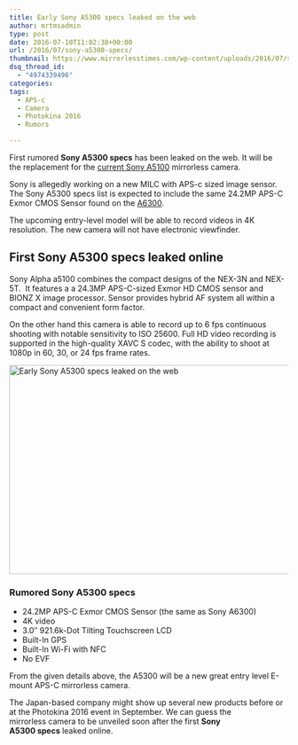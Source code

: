 ```yaml
---
title: Early Sony A5300 specs leaked on the web
author: mrtmsadmin
type: post
date: 2016-07-10T11:02:38+00:00
url: /2016/07/sony-a5300-specs/
thumbnail: https://www.mirrorlesstimes.com/wp-content/uploads/2016/07/sony-a5300-specs.jpg
dsq_thread_id:
  - "4974339496"
categories:
tags:
  - APS-c
  - Camera
  - Photokina 2016
  - Rumors

---
```

First rumored **Sony A5300 specs** has been leaked on the web. It will be the replacement for the <a href="http://amzn.to/29HfmFl" target="_blank" rel="nofollow">current Sony A5100</a> mirrorless camera.

Sony is allegedly working on a new MILC with APS-c sized image sensor. The Sony A5300 specs list is expected to include the same 24.2MP APS-C Exmor CMOS Sensor found on the <a class="ext-link" title="" href="http://amzn.to/29ptxkl" target="_blank" rel="external nofollow">A6300</a>.

The upcoming entry-level model will be able to record videos in 4K resolution. The new camera will not have electronic viewfinder.<!--more-->

## First Sony A5300 specs leaked online

Sony Alpha a5100 combines the compact designs of the NEX-3N and NEX-5T.  It features a a 24.3MP APS-C-sized Exmor HD CMOS sensor and BIONZ X image processor. Sensor provides hybrid AF system all within a compact and convenient form factor.

On the other hand this camera is able to record up to 6 fps continuous shooting with notable sensitivity to ISO 25600. Full HD video recording is supported in the high-quality XAVC S codec, with the ability to shoot at 1080p in 60, 30, or 24 fps frame rates.

<img class="alignnone wp-image-420 size-full" title="Early Sony A5300 specs leaked on the web" src="https://i1.wp.com/www.mirrorlesstimes.com/wp-content/uploads/2016/07/sony-a5300-specs-leaked.jpg?resize=600%2C377&#038;ssl=1" alt="Early Sony A5300 specs leaked on the web" width="600" height="377" srcset="https://i1.wp.com/www.mirrorlesstimes.com/wp-content/uploads/2016/07/sony-a5300-specs-leaked.jpg?w=1024&ssl=1 1024w, https://i1.wp.com/www.mirrorlesstimes.com/wp-content/uploads/2016/07/sony-a5300-specs-leaked.jpg?resize=300%2C189&ssl=1 300w, https://i1.wp.com/www.mirrorlesstimes.com/wp-content/uploads/2016/07/sony-a5300-specs-leaked.jpg?resize=768%2C483&ssl=1 768w" sizes="(max-width: 600px) 100vw, 600px" data-recalc-dims="1" /> 

### Rumored Sony A5300 specs

  * 24.2MP APS-C Exmor CMOS Sensor (the same as Sony A6300)
  * 4K video
  * 3.0″ 921.6k-Dot Tilting Touchscreen LCD
  * Built-In GPS
  * Built-In Wi-Fi with NFC
  * No EVF

From the given details above, the A5300 will be a new great entry level E-mount APS-C mirrorless camera.

The Japan-based company might show up several new products before or at the Photokina 2016 event in September. We can guess the mirrorless camera to be unveiled soon after the first **Sony A5300 specs** leaked online.
